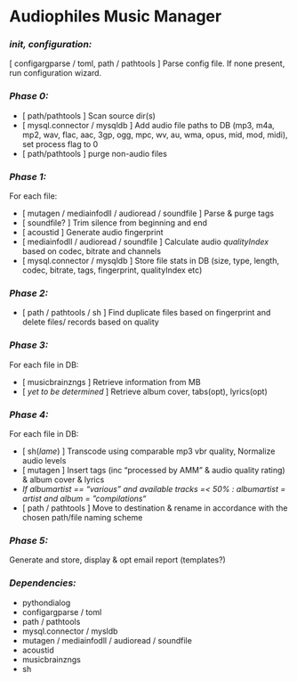 # Audiophiles Music Manager

### *init, configuration:*
\[ configargparse / toml, path / pathtools \] Parse config file. If none present, run configuration wizard.

### *Phase 0:*
* \[ path/pathtools \] Scan source dir(s)
* \[ mysql.connector / mysqldb \] Add audio file paths to DB (mp3, m4a, mp2, wav, flac, aac, 3gp, ogg, mpc, wv, au, wma, opus, mid, mod, midi), set process flag to 0
* \[ path/pathtools \] purge non-audio files

### *Phase 1:*
For each file:
* \[ mutagen / mediainfodll / audioread / soundfile ] Parse & purge tags
* \[ soundfile? ] Trim silence from beginning and end
* \[ acoustid \] Generate audio fingerprint
* \[ mediainfodll / audioread / soundfile \] Calculate audio _qualityIndex_ based on codec, bitrate and channels
* \[ mysql.connector / mysqldb \] Store file stats in DB \(size, type, length, codec, bitrate, tags, fingerprint, qualityIndex etc\)


### *Phase 2:*
* \[ path / pathtools / sh \] Find duplicate files based on fingerprint and delete files/ records based on quality

### *Phase 3:*
For each file in DB:
* \[ musicbrainzngs \] Retrieve information from MB
* \[ *yet to be determined* \] Retrieve album cover, tabs\(opt\), lyrics\(opt\)

### *Phase 4:*
For each file in DB:
* \[ sh\(*lame*\) \] Transcode using comparable mp3 vbr quality, Normalize audio levels
* \[ mutagen \] Insert tags (inc “processed by AMM” & audio quality rating) & album cover & lyrics
* *If albumartist == “various” and available tracks =< 50% : albumartist = artist and album = ”compilations“*
* \[ path / pathtools \] Move to destination & rename in accordance with the chosen path/file naming scheme

### *Phase 5:*
Generate and store, display & opt email report \(templates?\)

### *Dependencies:*
* pythondialog
* configargparse / toml
* path / pathtools
* mysql.connector / mysldb
* mutagen / mediainfodll / audioread / soundfile
* acoustid
* musicbrainzngs
* sh
